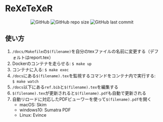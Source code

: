 # ReXeTeXeR

<div style="text-align:center;">

![GitHub](https://img.shields.io/github/license/terfno/rexetexer)  ![GitHub repo size](https://img.shields.io/github/repo-size/terfno/rexetexer)  ![GitHub last commit](https://img.shields.io/github/last-commit/terfno/rexetexer)

</div>

## 使い方
1. `/docs/Makefile`の`$(filename)`を自分のtexファイルの名前に変更する（デフォルトはreport.tex）
2. Dockerのコンテナを走らせる: `$ make up`
3. コンテナに入る: `$ make exec`
4. `/docs`にある`$(filename).tex`を監視するコマンドをコンテナ内で実行する: `$ make watch`
5. `/docs`以下にある`ref.bib`と`$(filename).tex`を編集する
6. `$(filename).tex`が更新されると`$(filename).pdf`も自動で更新される
7. 自動リロードに対応したPDFビューワーを使って`$(filename).pdf`を開く
     * macOS: Skim
     * windows10: Sumatra PDF
     * Linux: Evince
